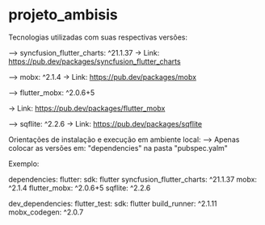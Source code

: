 # projeto_ambisis

Tecnologias utilizadas com suas respectivas versões:

 --> syncfusion_flutter_charts: ^21.1.37
  -> Link: https://pub.dev/packages/syncfusion_flutter_charts
 
 --> mobx: ^2.1.4
  -> Link: https://pub.dev/packages/mobx
  
 --> flutter_mobx: ^2.0.6+5
 
  -> Link: https://pub.dev/packages/flutter_mobx
  
 --> sqflite: ^2.2.6
  -> Link: https://pub.dev/packages/sqflite
 
 Orientações de instalação e execução em ambiente local:
 --> Apenas colocar as versões em: "dependencies" na pasta "pubspec.yalm"
 
 Exemplo: 
 
 dependencies:
  flutter:
    sdk: flutter
  syncfusion_flutter_charts: ^21.1.37
  mobx: ^2.1.4
  flutter_mobx: ^2.0.6+5
  sqflite: ^2.2.6
  
  dev_dependencies:
  flutter_test:
    sdk: flutter
  build_runner: ^2.1.11
  mobx_codegen: ^2.0.7

